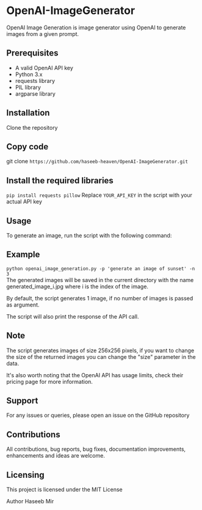 # OpenAI-ImageGenerator
OpenAI Image Generation is image generator using OpenAI to generate images from a given prompt.

## Prerequisites
- A valid OpenAI API key
- Python 3.x
- requests library
- PIL library
- argparse library

## Installation
Clone the repository
## Copy code
git clone `https://github.com/haseeb-heaven/OpenAI-ImageGenerator.git`</br>

## Install the required libraries
`pip install requests pillow`
Replace `YOUR_API_KEY` in the script with your actual API key

## Usage
To generate an image, run the script with the following command:

## Example
`python openai_image_generation.py -p 'generate an image of sunset' -n 3`</br>
The generated images will be saved in the current directory with the name generated_image_i.jpg where i is the index of the image.

By default, the script generates 1 image, if no number of images is passed as argument.

The script will also print the response of the API call.

## Note
The script generates images of size 256x256 pixels, if you want to change the size of the returned images you can change the "size" parameter in the data.

It's also worth noting that the OpenAI API has usage limits, check their pricing page for more information.

## Support
For any issues or queries, please open an issue on the GitHub repository

##  Contributions
All contributions, bug reports, bug fixes, documentation improvements, enhancements and ideas are welcome.

## Licensing
This project is licensed under the MIT License

Author
Haseeb Mir
